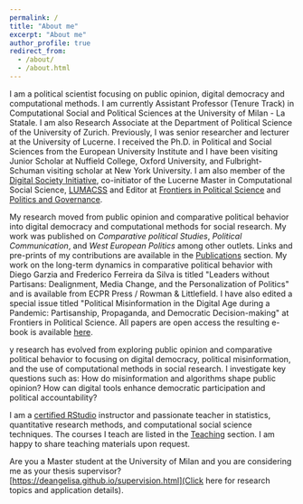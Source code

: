 ```yaml
---
permalink: /
title: "About me"
excerpt: "About me"
author_profile: true
redirect_from:
  - /about/
  - /about.html
---
```


I am a political scientist focusing on public opinion, digital democracy and computational methods. 
I am currently Assistant Professor (Tenure Track) in Computational Social and Political Sciences at the University of Milan - La Statale. I am also Research Associate at the Department of Political Science of the University of Zurich.
Previously, I was senior researcher and lecturer at the University of Lucerne. 
I received the Ph.D. in Political and Social Sciences from the European University Institute and I have been visiting Junior Scholar at Nuffield College, Oxford University, and Fulbright-Schuman visiting scholar at New York University. 
I am also member of the [Digital Society Initiative](https://democracy.dsi.uzh.ch), co-initiator of the Lucerne Master in Computational Social Science, [LUMACSS](https://www.unilu.ch/en/study/study-programmes/masters-degrees/faculty-of-humanities-and-social-sciences/lucerne-master-in-computational-social-sciences-lumacss/) and Editor at [Frontiers in Political Science](https://loop.frontiersin.org/people/892213/overview) and [Politics and Governance](https://www.cogitatiopress.com/politicsandgovernance/about/editorialTeam). 

My research moved from public opinion and comparative political behavior into digital democracy and computational methods for social research. My work was published on *Comparative political Studies*, *Political Communication*, and *West European Politics* among other outlets. Links and pre-prints of my contributions are available in the [Publications](https://deangelisa.github.io/publications/) section. 
My work on the long-term dynamics in comparative political behavior with Diego Garzia and Frederico Ferreira da Silva is titled "Leaders without Partisans: Dealignment, Media Change, and the Personalization of Politics" and is available from ECPR Press / Rowman & Littlefield. 
I have also edited a special issue titled "Political Misinformation in the Digital Age during a Pandemic: Partisanship, Propaganda, and Democratic Decision-making" at Frontiers in Political Science. All papers are open access the resulting e-book is available [here](https://www.frontiersin.org/research-topics/16048/political-misinformation-in-the-digital-age-during-a-pandemic-partisanship-propaganda-and-democratic).

y research has evolved from exploring public opinion and comparative political behavior to focusing on digital democracy, political misinformation, and the use of computational methods in social research. I investigate key questions such as: How do misinformation and algorithms shape public opinion? How can digital tools enhance democratic participation and political accountability?

I am a [certified RStudio](https://education.rstudio.com/trainers/) instructor and passionate teacher in statistics, quantitative research methods, and computational social science techniques. The courses I teach are listed in the [Teaching](https://deangelisa.github.io/teaching/) section. 
I am happy to share teaching materials upon request. 

Are you a Master student at the University of Milan and you are considering me as your thesis supervisor? [https://deangelisa.github.io/supervision.html](Click here for research topics and application details).
